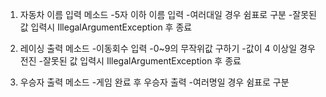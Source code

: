 1. 자동차 이름 입력 메소드
-5자 이하 이름 입력
-여러대일 경우 쉼표로 구분
-잘못된 값 입력시 IllegalArgumentException 후 종료

2. 레이싱 출력 메소드
-이동회수 입력
-0~9의 무작위값 구하기
-값이 4 이상일 경우 전진
-잘못된 값 입력시 IllegalArgumentException 후 종료

3. 우승자 출력 메소드
-게임 완료 후 우승자 출력
-여러명일 경우 쉼표로 구분